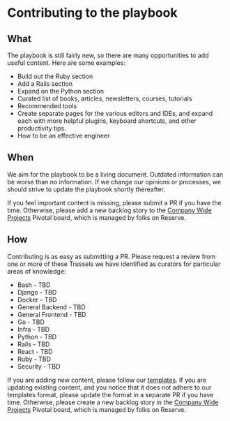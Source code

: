 # Contributing to the playbook

## What

The playbook is still fairly new, so there are many opportunities to add useful
content. Here are some examples:

* Build out the Ruby section
* Add a Rails section
* Expand on the Python section
* Curated list of books, articles, newsletters, courses, tutorials
* Recommended tools
* Create separate pages for the various editors and IDEs, and expand each with
more helpful plugins, keyboard shortcuts, and other productivity tips.
* How to be an effective engineer

## When

We aim for the playbook to be a living document. Outdated information can be
worse than no information. If we change our opinions or processes, we should
strive to update the playbook shortly thereafter.

If you feel important content is missing, please submit a PR if you have the
time. Otherwise, please add a new backlog story to the
[Company Wide Projects](https://www.pivotaltracker.com/n/projects/2120515)
Pivotal board, which is managed by folks on Reserve.

## How

Contributing is as easy as submitting a PR. Please request a review from one or
more of these Trussels we have identified as curators for particular areas of
knowledge:

* Bash - TBD
* Django - TBD
* Docker - TBD
* General Backend - TBD
* General Frontend - TBD
* Go - TBD
* Infra - TBD
* Python - TBD
* Rails - TBD
* React - TBD
* Ruby - TBD
* Security - TBD

If you are adding new content, please follow our
[templates](./templates/README.md). If you are updating existing content, and
you notice that it does not adhere to our templates format, please update the
format in a separate PR if you have time. Otherwise, please create a new backlog
story in the [Company Wide Projects](https://www.pivotaltracker.com/n/projects/2120515)
Pivotal board, which is managed by folks on Reserve.
